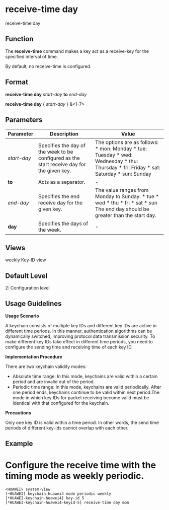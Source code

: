 receive-time day
================

receive-time day

Function
--------



The **receive-time** command makes a key act as a receive-key for the specified interval of time.



By default, no receive-time is configured.


Format
------

**receive-time day** *start-day* **to** *end-day*

**receive-time day** { *start-day* } &<1-7>


Parameters
----------

| Parameter | Description | Value |
| --- | --- | --- |
| *start-day* | Specifies the day of the week to be configured as the start receive day for the given key. | The options are as follows:   * mon: Monday * tue: Tuesday * wed: Wednesday * thu: Thursday * fri: Friday * sat: Saturday * sun: Sunday |
| **to** | Acts as a separator. | - |
| *end-day* | Specifies the end receive day for the given key. | The value ranges from Monday to Sunday.  * tue * wed * thu * fri * sat * sun  The end day should be greater than the start day. |
| **day** | Specifies the days of the week. | - |



Views
-----

weekly Key-ID view


Default Level
-------------

2: Configuration level


Usage Guidelines
----------------

**Usage Scenario**



A keychain consists of multiple key IDs and different key IDs are active in different time periods. In this manner, authentication algorithms can be dynamically switched, improving protocol data transmission security. To make different key IDs take effect in different time periods, you need to configure the sending time and receiving time of each key ID.



**Implementation Procedure**

There are two keychain validity modes:

* Absolute time range: In this mode, keychains are valid within a certain period and are invalid out of the period.
* Periodic time range: In this mode, keychains are valid periodically. After one period ends, keychains continue to be valid within next period.The mode in which key IDs for packet receiving become valid must be identical with that configured for the keychain.

**Precautions**



Only one key ID is valid within a time period. In other words, the send time periods of different key-ids cannot overlap with each other.




Example
-------

# Configure the receive time with the timing mode as weekly periodic.
```
<HUAWEI> system-view
[~HUAWEI] keychain huawei4 mode periodic weekly
[*HUAWEI-keychain-huawei4] key-id 5
[*HUAWEI-keychain-huawei4-keyid-5] receive-time day mon

```